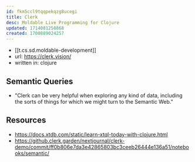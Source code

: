 ```yaml
---
id: fkm5ccl9tqqpekqzg8ucegi
title: Clerk
desc: Moldable Live Programming for Clojure
updated: 1714081250868
created: 1700889024257
---
```



- [[t.cs.sd.moldable-development]]
- url: https://clerk.vision/
- written in: clojure

## Semantic Queries

- "Clerk can be very helpful when exploring any kind of data, including the sorts of things for which we might turn to the Semantic Web."

## Resources
- https://docs.xtdb.com/static/learn-xtql-today-with-clojure.html
- https://github.clerk.garden/nextjournal/clerk-demo/commit/ff0b806e7da3e42865803bc3ceeb26444e136a51/notebooks/semantic/
